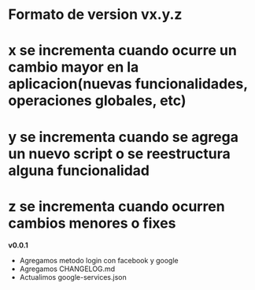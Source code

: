 # Formato de version vx.y.z
# x se incrementa cuando ocurre un cambio mayor en la aplicacion(nuevas funcionalidades, operaciones globales, etc)
# y se incrementa cuando se agrega un nuevo script o se reestructura alguna funcionalidad
# z se incrementa cuando ocurren cambios menores o fixes

**v0.0.1**
- Agregamos metodo login con facebook y google
- Agregamos CHANGELOG.md
- Actualimos google-services.json
